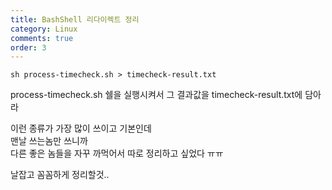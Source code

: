 ```yaml
---
title: BashShell 리다이렉트 정리
category: Linux
comments: true
order: 3
---
```


```git
sh process-timecheck.sh > timecheck-result.txt
```
process-timecheck.sh 쉘을 실행시켜서 그 결과값을 timecheck-result.txt에 담아라

이런 종류가 가장 많이 쓰이고 기본인데  
맨날 쓰는놈만 쓰니까   
다른 좋은 놈들을 자꾸 까먹어서 따로 정리하고 싶었다 ㅠㅠ

날잡고 꼼꼼하게 정리할것..

